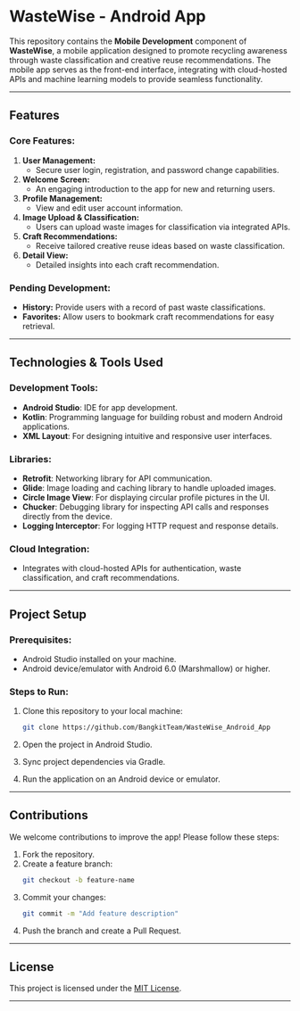 

# **WasteWise - Android App**  
This repository contains the **Mobile Development** component of **WasteWise**, a mobile application designed to promote recycling awareness through waste classification and creative reuse recommendations. The mobile app serves as the front-end interface, integrating with cloud-hosted APIs and machine learning models to provide seamless functionality.

---

## **Features**  

### **Core Features:**  
1. **User Management:**  
   - Secure user login, registration, and password change capabilities.  
2. **Welcome Screen:**  
   - An engaging introduction to the app for new and returning users.  
3. **Profile Management:**  
   - View and edit user account information.  
4. **Image Upload & Classification:**  
   - Users can upload waste images for classification via integrated APIs.  
5. **Craft Recommendations:**  
   - Receive tailored creative reuse ideas based on waste classification.  
6. **Detail View:**  
   - Detailed insights into each craft recommendation.  

### **Pending Development:**  
- **History:** Provide users with a record of past waste classifications.  
- **Favorites:** Allow users to bookmark craft recommendations for easy retrieval.  

---

## **Technologies & Tools Used**  

### **Development Tools:**  
- **Android Studio**: IDE for app development.  
- **Kotlin**: Programming language for building robust and modern Android applications.  
- **XML Layout**: For designing intuitive and responsive user interfaces.  

### **Libraries:**  
- **Retrofit**: Networking library for API communication.  
- **Glide**: Image loading and caching library to handle uploaded images.  
- **Circle Image View**: For displaying circular profile pictures in the UI.  
- **Chucker**: Debugging library for inspecting API calls and responses directly from the device.  
- **Logging Interceptor**: For logging HTTP request and response details.  

### **Cloud Integration:**  
- Integrates with cloud-hosted APIs for authentication, waste classification, and craft recommendations.  

---

## **Project Setup**  

### **Prerequisites:**  
- Android Studio installed on your machine.  
- Android device/emulator with Android 6.0 (Marshmallow) or higher.  

### **Steps to Run:**  
1. Clone this repository to your local machine:  
   ```bash  
   git clone https://github.com/BangkitTeam/WasteWise_Android_App  
   ```  

2. Open the project in Android Studio.  
3. Sync project dependencies via Gradle.  
4. Run the application on an Android device or emulator.  

---

## **Contributions**  
We welcome contributions to improve the app! Please follow these steps:  
1. Fork the repository.  
2. Create a feature branch:  
   ```bash  
   git checkout -b feature-name  
   ```  
3. Commit your changes:  
   ```bash  
   git commit -m "Add feature description"  
   ```  
4. Push the branch and create a Pull Request.  

---

## **License**  
This project is licensed under the [MIT License](LICENSE).  

---
